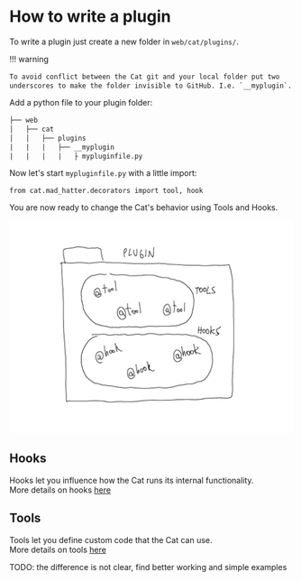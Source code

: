 # How to write a plugin

To write a plugin just create a new folder in `web/cat/plugins/`. 

!!! warning
    
    To avoid conflict between the Cat git and your local folder put two 
    underscores to make the folder invisible to GitHub. I.e. `__myplugin`.

Add a python file to your plugin folder:

    ├── web
    │   ├── cat
    │   │   ├── plugins
    |   |   |   ├── __myplugin
    |   |   |   |   ├ mypluginfile.py

Now let's start `mypluginfile.py` with a little import:

    from cat.mad_hatter.decorators import tool, hook

You are now ready to change the Cat's behavior using Tools and Hooks.


![plugins](../assets/img/diagrams/plugin.png)


## Hooks

Hooks let you influence how the Cat runs its internal functionality.  
More details on hooks [here](hooks.md)

## Tools

Tools let you define custom code that the Cat can use.  
More details on tools [here](tools.md)


TODO: the difference is not clear, find better working and simple examples

